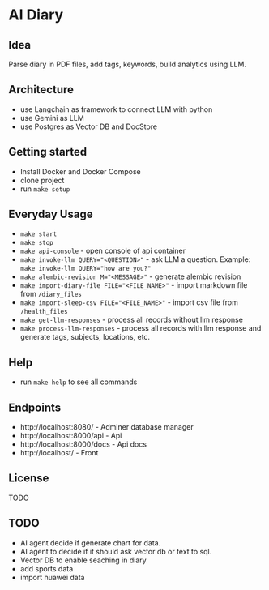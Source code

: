 # AI Diary

## Idea
Parse diary in PDF files, add tags, keywords, build analytics using LLM.

## Architecture
- use Langchain as framework to connect LLM with python
- use Gemini as LLM
- use Postgres as Vector DB and DocStore

## Getting started
- Install Docker and Docker Compose
- clone project
- run `make setup`

## Everyday Usage
- `make start`
- `make stop`
- `make api-console` - open console of api container
- `make invoke-llm QUERY="<QUESTION>"` - ask LLM a question. Example: `make invoke-llm QUERY="how are you?"`
- `make alembic-revision M="<MESSAGE>"` - generate alembic revision
- `make import-diary-file FILE="<FILE_NAME>"` - import markdown file from `/diary_files`
- `make import-sleep-csv FILE="<FILE_NAME>"` - import csv file from `/health_files`
- `make get-llm-responses` - process all records without llm response
- `make process-llm-responses` - process all records with llm response and generate tags, subjects, locations, etc.

## Help
- run `make help` to see all commands

## Endpoints
- http://localhost:8080/ - Adminer database manager
- http://localhost:8000/api - Api
- http://localhost:8000/docs - Api docs
- http://localhost/ - Front

## License
TODO

## TODO
- AI agent decide if generate chart for data.
- AI agent to decide if it should ask vector db or text to sql.
- Vector DB to enable seaching in diary
- add sports data
- import huawei data

